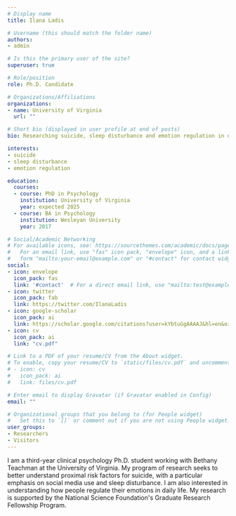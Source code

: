 ```yaml
---
# Display name
title: Ilana Ladis

# Username (this should match the folder name)
authors:
- admin

# Is this the primary user of the site?
superuser: true

# Role/position
role: Ph.D. Candidate

# Organizations/Affiliations
organizations:
- name: University of Virginia
  url: ""

# Short bio (displayed in user profile at end of posts)
bio: Researching suicide, sleep disturbance and emotion regulation in daily life. 

interests:
- suicide
- sleep disturbance
- emotion regulation

education:
  courses:
  - course: PhD in Psychology
    institution: University of Virginia
    year: expected 2025
  - course: BA in Psychology
    institution: Wesleyan University
    year: 2017

# Social/Academic Networking
# For available icons, see: https://sourcethemes.com/academic/docs/page-builder/#icons
#   For an email link, use "fas" icon pack, "envelope" icon, and a link in the
#   form "mailto:your-email@example.com" or "#contact" for contact widget.
social:
- icon: envelope
  icon_pack: fas
  link: '#contact'  # For a direct email link, use "mailto:test@example.org".
- icon: twitter
  icon_pack: fab
  link: https://twitter.com/IlanaLadis
- icon: google-scholar
  icon_pack: ai
  link: https://scholar.google.com/citations?user=kYbtuGgAAAAJ&hl=en&oi=ao
- icon: cv
  icon_pack: ai
  link: "cv.pdf"

# Link to a PDF of your resume/CV from the About widget.
# To enable, copy your resume/CV to `static/files/cv.pdf` and uncomment the lines below.
# - icon: cv
#   icon_pack: ai
#   link: files/cv.pdf

# Enter email to display Gravatar (if Gravatar enabled in Config)
email: ""

# Organizational groups that you belong to (for People widget)
#   Set this to `[]` or comment out if you are not using People widget.
user_groups:
- Researchers
- Visitors
---
```


I am a third-year clinical psychology Ph.D. student working with Bethany Teachman at the University of Virginia. My program of research seeks to better understand proximal risk factors for suicide, with a particular emphasis on social media use and sleep disturbance. I am also interested in understanding how people regulate their emotions in daily life. My research is supported by the National Science Foundation's Graduate Research Fellowship Program. 
